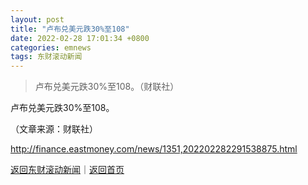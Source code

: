 ```yaml
---
layout: post
title: "卢布兑美元跌30%至108"
date: 2022-02-28 17:01:34 +0800
categories: emnews
tags: 东财滚动新闻
---
```

> 卢布兑美元跌30%至108。（财联社）

<p>卢布兑美元跌30%至108。</p><p class="em_media">（文章来源：财联社）</p>

<http://finance.eastmoney.com/news/1351,202202282291538875.html>

[返回东财滚动新闻](//finews.withounder.com/emnews/)｜[返回首页](//finews.withounder.com/)